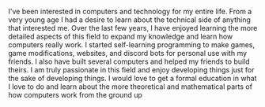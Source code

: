 I've been interested in computers and technology for my entire life. From a very young age I had a desire to learn about the technical side of anything that interested me. Over the last few years, I have enjoyed learning the more detailed aspects of this field to expand my knowledge and learn how computers really work. I started self-learning programming to make games, game modifications, websites, and discord bots for personal use with my friends. I also have built several computers and helped my friends to build theirs. I am truly passionate in this field and enjoy developing things just for the sake of developing things. I would love to get a formal education in what I love to do and learn about the more theoretical and mathematical parts of how computers work from the ground up